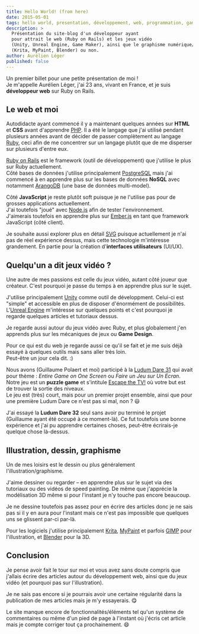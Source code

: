 ```yaml
---
title: Hello World! (from here)
date: 2015-05-01
tags: hello world, presentation, développement, web, programmation, gamedev
description: >
  Présentation du site-blog d'un développeur ayant
  pour attrait le web (Ruby on Rails) et les jeux vidéo
  (Unity, Unreal Engine, Game Maker), ainsi que le graphisme numérique/digital 
  (Krita, MyPaint, Blender) ou non.
author: Aurélien Léger
published: false
---
```


Un premier billet pour une petite présentation de moi !<br>
Je m'appelle Aurélien Léger, j'ai 23 ans, vivant en France, et je suis 
__développeur web__ sur Ruby on Rails.

Le web et moi
-------------

Autodidacte ayant commencé il y a maintenant quelques années sur __HTML__ et __CSS__
avant d'apprendre [PHP](https://php.net/). 
Il a été le langage que j'ai utilisé pendant plusieurs années avant de décider 
de passer complètement au langage [Ruby](https://www.ruby-lang.org/fr/), ceci afin 
de me concentrer sur un langage plutôt que de me disperser sur plusieurs d'entre eux.

[Ruby on Rails](http://rubyonrails.org/) est le framework (outil de développement) 
que j'utilise le plus sur Ruby actuellement.<br>
Côté bases de données j'utilise principalement [PostgreSQL](http://www.postgresql.org/) 
mais j'ai commencé à en apprendre plus sur les bases de données __NoSQL__ avec notamment
[ArangoDB](https://www.arangodb.com/) (une base de données multi-model).

Côté __JavaScript__ je reste plutôt soft puisque je ne l'utilise pas pour de grosses
applications actuellement.<br>
J'ai toutefois "joué" avec [Node.js](https://nodejs.org/) afin de tester l'environnement.<br>
J'aimerais toutefois en apprendre plus sur [Ember.js](http://emberjs.com/) en tant
que framework JavaScript (côté client).

Je souhaite aussi explorer plus en détail [SVG](https://fr.wikipedia.org/wiki/Scalable_Vector_Graphics) 
puisque actuellement je n'ai pas de réel expérience dessus, mais cette technologie 
m'intéresse grandement.
En partie pour la création d'__interfaces utilisateurs__ (UI/UX).

Quelqu'un a dit jeux vidéo ?
----------------------------

Une autre de mes passions est celle du jeux vidéo, autant côté joueur que créateur.
C'est pourquoi je passe du temps à en apprendre plus sur le sujet.

J'utilise principalement [Unity](http://unity3d.com/) comme outil de développment.
Celui-ci est "simple" et accessible en plus de disposer d'énormément de possibilités.
L'[Unreal Engine](https://www.unrealengine.com/) m'intéresse sur quelques points 
et c'est pourquoi je regarde quelques articles et tutoriaux dessus.

Je regarde aussi autour du jeux vidéo avec Ruby, et plus globalement j'en 
apprends plus sur les mécaniques de jeux ou __Game Design__.

Pour ce qui est du web je regarde aussi ce qu'il se fait et je me suis déjà essayé
à quelques outils mais sans aller très loin.<br>
Peut-être un jour cela dit. :)

Nous avons (Guillaume Polaert et moi) participé à la 
[Ludum Dare 31](http://ludumdare.com/compo/ludum-dare-31/) qui avait pour
thème : _Entire Game on One Screen_ ou _Faire un Jeu sur Un Ecran_.<br>
Notre jeu est un __puzzle game__ et s'intitule 
[Escape the TV!](http://ludumdare.com/compo/ludum-dare-31/?action=preview&uid=30048)
où votre but est de trouver la sortie des niveaux.<br>
Le jeu est (très) court, mais pour un premier projet ensemble, ainsi que pour une
première Ludum Dare ce n'est pas si mal, non ? :smiley:

J'ai essayé la __Ludum Dare 32__ seul sans avoir pu terminé le projet 
(Guillaume ayant été occupé à ce moment-là).
Ce fut toutefois une bonne expérience et j'ai pu apprendre certaines choses, 
peut-être écrirais-je quelque chose là-dessus.

Illustration, dessin, graphisme
-------------------------------

Un de mes loisirs est le dessin ou plus généralement l'illustration/graphisme.

J'aime dessiner ou regarder &ndash; en apprendre plus sur le sujet via des tutoriaux
ou des vidéos de speed painting. De même que j'apprécie la modélisation 3D même si
pour l'instant je n'y touche pas encore beaucoup.

Je ne dessine toutefois pas assez pour en écrire des articles donc je ne sais pas
si il y en aura pour l'instant mais ce n'est pas impossible que quelques uns se
glissent par-ci par-là.

Pour les logiciels j'utilise principalement [Krita](https://krita.org/), 
[MyPaint](http://mypaint.intilinux.com/) et parfois [GIMP](http://www.gimp.org/) 
pour l'illustration, et [Blender](https://www.blender.org/) pour la 3D.

Conclusion
----------

Je pense avoir fait le tour sur moi et vous avez sans doute compris que j'allais
écrire des articles autour du développement web, ainsi que du jeux vidéo (et pourquoi 
pas sur l'illustration).

Je ne sais pas encore si je pourrais avoir une certaine régularité dans la publication
de mes articles mais je m'y essayerais. :yum:

Le site manque encore de fonctionnalités/éléments tel qu'un système de commentaires
ou même d'un pied de page à l'instant où j'écris cet article mais je compte corriger
tout ça prochainement. :smile:
